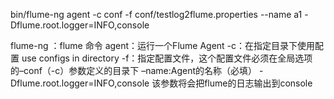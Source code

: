  bin/flume-ng agent -c conf -f conf/testlog2flume.properties --name a1 -Dflume.root.logger=INFO,console

flume-ng ：flume 命令 
agent：运行一个Flume Agent 
-c：在指定目录下使用配置 use configs in directory 
-f：指定配置文件，这个配置文件必须在全局选项的–conf（-c）参数定义的目录下 
–name:Agent的名称（必填） 
-Dflume.root.logger=INFO,console 该参数将会把flume的日志输出到console